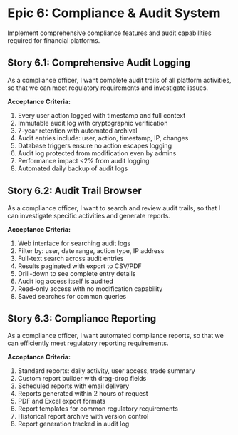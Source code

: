 # Epic 6: Compliance & Audit System

Implement comprehensive compliance features and audit capabilities required for financial platforms.

## Story 6.1: Comprehensive Audit Logging

As a compliance officer,
I want complete audit trails of all platform activities,
so that we can meet regulatory requirements and investigate issues.

**Acceptance Criteria:**
1. Every user action logged with timestamp and full context
2. Immutable audit log with cryptographic verification
3. 7-year retention with automated archival
4. Audit entries include: user, action, timestamp, IP, changes
5. Database triggers ensure no action escapes logging
6. Audit log protected from modification even by admins
7. Performance impact <2% from audit logging
8. Automated daily backup of audit logs

## Story 6.2: Audit Trail Browser

As a compliance officer,
I want to search and review audit trails,
so that I can investigate specific activities and generate reports.

**Acceptance Criteria:**
1. Web interface for searching audit logs
2. Filter by: user, date range, action type, IP address
3. Full-text search across audit entries
4. Results paginated with export to CSV/PDF
5. Drill-down to see complete entry details
6. Audit log access itself is audited
7. Read-only access with no modification capability
8. Saved searches for common queries

## Story 6.3: Compliance Reporting

As a compliance officer,
I want automated compliance reports,
so that we can efficiently meet regulatory reporting requirements.

**Acceptance Criteria:**
1. Standard reports: daily activity, user access, trade summary
2. Custom report builder with drag-drop fields
3. Scheduled reports with email delivery
4. Reports generated within 2 hours of request
5. PDF and Excel export formats
6. Report templates for common regulatory requirements
7. Historical report archive with version control
8. Report generation tracked in audit log
